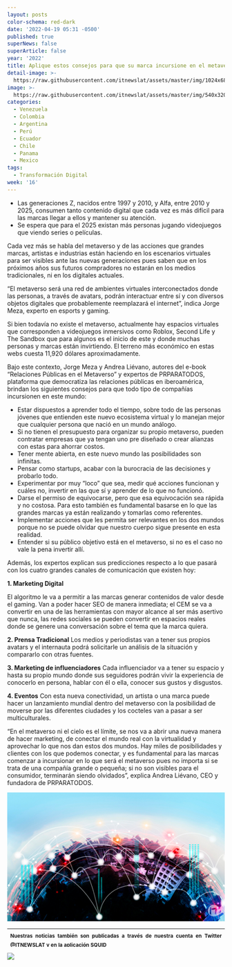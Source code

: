 ```yaml
---
layout: posts
color-schema: red-dark
date: '2022-04-19 05:31 -0500'
published: true
superNews: false
superArticle: false
year: '2022'
title: Aplique estos consejos para que su marca incursione en el metaverso
detail-image: >-
  https://raw.githubusercontent.com/itnewslat/assets/master/img/1024x680/metavers-g.jpg
image: >-
  https://raw.githubusercontent.com/itnewslat/assets/master/img/540x320/metavers-p.jpg
categories:
  - Venezuela
  - Colombia
  - Argentina
  - Perú
  - Ecuador
  - Chile
  - Panama
  - Mexico
tags:
  - Transformación Digital
week: '16'
---
```

- Las generaciones Z, nacidos entre 1997 y 2010, y Alfa, entre 2010 y 2025, consumen tanto contenido digital que cada vez es más difícil para las marcas llegar a ellos y mantener su atención. 
- Se espera que para el 2025 existan más personas jugando videojuegos que viendo series o películas.

Cada vez más se habla del metaverso y de las acciones que grandes marcas, artistas e industrias están haciendo en los escenarios virtuales para ser visibles ante las nuevas generaciones pues saben que en los próximos años sus futuros compradores no estarán en los medios tradicionales, ni en los digitales actuales. 
 
“El metaverso será una red de ambientes virtuales interconectados donde las personas, a través de avatars, podrán interactuar entre sí y con diversos objetos digitales que probablemente reemplazará el internet”, indica Jorge Meza, experto en esports y gaming.
 
Si bien todavía no existe el metaverso, actualmente hay espacios virtuales que corresponden a videojuegos inmersivos como Roblox, Second Life y The Sandbox que para algunos es el inicio de este y donde muchas personas y marcas están invirtiendo. El terreno más económico en estas webs cuesta 11,920 dólares aproximadamente.
 
Bajo este contexto, Jorge Meza y Andrea Liévano, autores del e-book “Relaciones Públicas en el Metaverso” y expertos de PRPARATODOS, plataforma que democratiza las relaciones públicas en iberoamérica, brindan los siguientes consejos para que todo tipo de compañías incursionen en este mundo:
 
- Estar dispuestos a aprender todo el tiempo, sobre todo de las personas jóvenes que entienden este nuevo ecosistema virtual y lo manejan mejor que cualquier persona que nació en un mundo análogo.
- Si no tienen el presupuesto para organizar su propio metaverso, pueden contratar empresas que ya tengan uno pre diseñado o crear alianzas con estas para ahorrar costos.
- Tener mente abierta, en este nuevo mundo las posibilidades son infinitas. 
- Pensar como startups, acabar con la burocracia de las decisiones y probarlo todo. 
- Experimentar por muy “loco” que sea, medir qué acciones funcionan y cuáles no, invertir en las que sí y aprender de lo que no funcionó.
- Darse el permiso de equivocarse, pero que esa equivocación sea rápida y no costosa. Para esto también es fundamental basarse en lo que las grandes marcas ya están realizando y tomarlas como referentes.
- Implementar acciones que les permita ser relevantes en los dos mundos porque no se puede olvidar que nuestro cuerpo sigue presente en esta realidad. 
- Entender si su público objetivo está en el metaverso, si no es el caso no vale la pena invertir allí.
 
Además, los expertos explican sus predicciones respecto a lo que pasará con los cuatro grandes canales de comunicación que existen hoy:
 
**1.     Marketing Digital**

El algoritmo le va a permitir a las marcas generar contenidos de valor desde el gaming. Van a poder hacer SEO de manera inmediata; el CEM se va a convertir en una de las herramientas con mayor alcance al ser más asertivo que nunca, las redes sociales se pueden convertir en espacios reales donde se genere una conversación sobre el tema que la marca quiera. 
 
**2.     Prensa Tradicional**
Los medios y periodistas van a tener sus propios avatars y el internauta podrá solicitarle un análisis de la situación y compararlo con otras fuentes. 
  
**3.     Marketing de influenciadores**
Cada influenciador va a tener su espacio y hasta su propio mundo donde sus seguidores podrán vivir la experiencia de conocerlo en persona, hablar con él o ella, conocer sus gustos y disgustos. 
  
**4.     Eventos**
Con esta nueva conectividad, un artista o una marca puede hacer un lanzamiento mundial dentro del metaverso con la posibilidad de moverse por las diferentes ciudades y los cocteles van a pasar a ser multiculturales. 
 
“En el metaverso ni el cielo es el límite, se nos va a abrir una nueva manera de hacer marketing, de conectar el mundo real con la virtualidad y aprovechar lo que nos dan estos dos mundos. Hay miles de posibilidades y clientes con los que podemos conectar, y es fundamental para las marcas comenzar a incursionar en lo que será el metaverso pues no importa si se trata de una compañía grande o pequeña; si no son visibles para el consumidor, terminarán siendo olvidados”, explica Andrea Liévano, CEO y fundadora de PRPARATODOS.

![](https://raw.githubusercontent.com/itnewslat/assets/master/img/540x320/metavers-p.jpg)

<table style="height: 42px;" width="569">
<tbody>
<tr>
<td style="text-align: justify;"><sub><strong>Nuestras noticias también son publicadas a través de nuestra cuenta en Twitter <a href="https://twitter.com/itnewslat?lang=es">@ITNEWSLAT</a> y en la aplicación <a href="https://squidapp.co/en/">SQUID</a></strong></sub></td>
</tr>
</tbody>
</table>

<img src="https://tracker.metricool.com/c3po.jpg?hash=56f88a41e39ab42c063cc51676587a04"/>